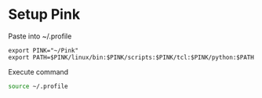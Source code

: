 # Setup Pink

Paste into ~/.profile

```
export PINK="~/Pink"
export PATH=$PINK/linux/bin:$PINK/scripts:$PINK/tcl:$PINK/python:$PATH
```

Execute command

```bash
source ~/.profile
```